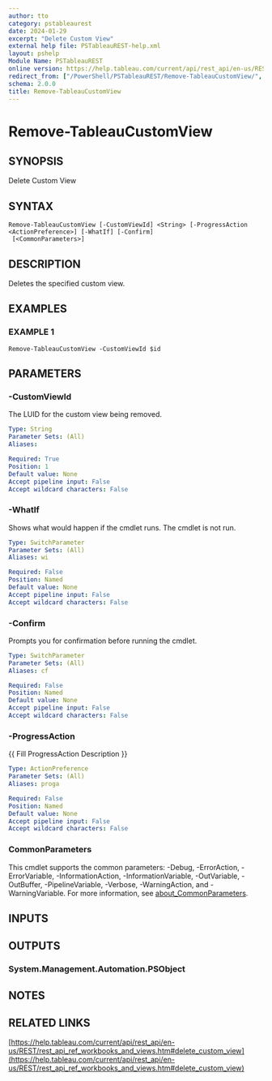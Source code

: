 ```yaml
---
author: tto
category: pstableaurest
date: 2024-01-29
excerpt: "Delete Custom View"
external help file: PSTableauREST-help.xml
layout: pshelp
Module Name: PSTableauREST
online version: https://help.tableau.com/current/api/rest_api/en-us/REST/rest_api_ref_workbooks_and_views.htm#delete_custom_view
redirect_from: ["/PowerShell/PSTableauREST/Remove-TableauCustomView/", "/PowerShell/PSTableauREST/remove-tableaucustomview/", "/PowerShell/remove-tableaucustomview/"]
schema: 2.0.0
title: Remove-TableauCustomView
---
```


# Remove-TableauCustomView

## SYNOPSIS
Delete Custom View

## SYNTAX

```
Remove-TableauCustomView [-CustomViewId] <String> [-ProgressAction <ActionPreference>] [-WhatIf] [-Confirm]
 [<CommonParameters>]
```

## DESCRIPTION
Deletes the specified custom view.

## EXAMPLES

### EXAMPLE 1
```
Remove-TableauCustomView -CustomViewId $id
```

## PARAMETERS

### -CustomViewId
The LUID for the custom view being removed.

```yaml
Type: String
Parameter Sets: (All)
Aliases:

Required: True
Position: 1
Default value: None
Accept pipeline input: False
Accept wildcard characters: False
```

### -WhatIf
Shows what would happen if the cmdlet runs.
The cmdlet is not run.

```yaml
Type: SwitchParameter
Parameter Sets: (All)
Aliases: wi

Required: False
Position: Named
Default value: None
Accept pipeline input: False
Accept wildcard characters: False
```

### -Confirm
Prompts you for confirmation before running the cmdlet.

```yaml
Type: SwitchParameter
Parameter Sets: (All)
Aliases: cf

Required: False
Position: Named
Default value: None
Accept pipeline input: False
Accept wildcard characters: False
```

### -ProgressAction
{{ Fill ProgressAction Description }}

```yaml
Type: ActionPreference
Parameter Sets: (All)
Aliases: proga

Required: False
Position: Named
Default value: None
Accept pipeline input: False
Accept wildcard characters: False
```

### CommonParameters
This cmdlet supports the common parameters: -Debug, -ErrorAction, -ErrorVariable, -InformationAction, -InformationVariable, -OutVariable, -OutBuffer, -PipelineVariable, -Verbose, -WarningAction, and -WarningVariable. For more information, see [about_CommonParameters](http://go.microsoft.com/fwlink/?LinkID=113216).

## INPUTS

## OUTPUTS

### System.Management.Automation.PSObject
## NOTES

## RELATED LINKS

[https://help.tableau.com/current/api/rest_api/en-us/REST/rest_api_ref_workbooks_and_views.htm#delete_custom_view](https://help.tableau.com/current/api/rest_api/en-us/REST/rest_api_ref_workbooks_and_views.htm#delete_custom_view)

